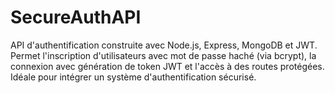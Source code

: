 # SecureAuthAPI
API d'authentification construite avec Node.js, Express, MongoDB et JWT. Permet l'inscription d'utilisateurs avec mot de passe haché (via bcrypt), la connexion avec génération de token JWT et l'accès à des routes protégées. Idéale pour intégrer un système d'authentification sécurisé.
